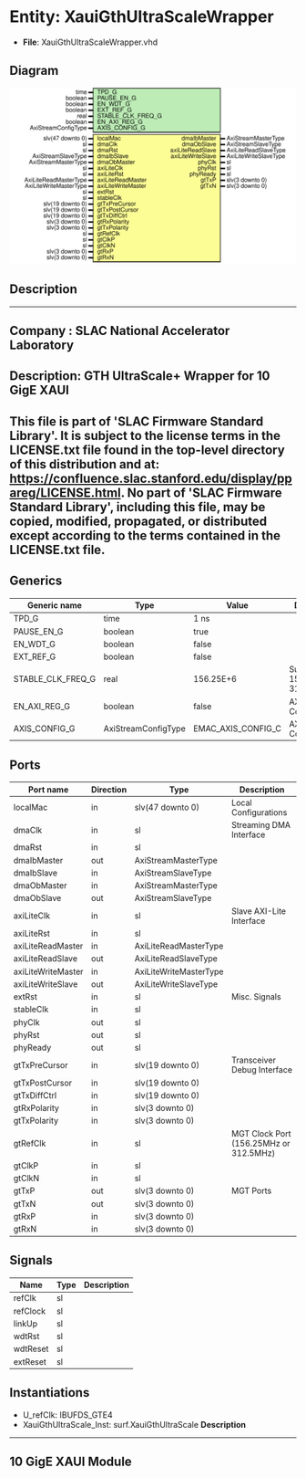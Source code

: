 # Entity: XauiGthUltraScaleWrapper

- **File**: XauiGthUltraScaleWrapper.vhd
## Diagram

![Diagram](XauiGthUltraScaleWrapper.svg "Diagram")
## Description

-----------------------------------------------------------------------------
 Company    : SLAC National Accelerator Laboratory
-----------------------------------------------------------------------------
 Description: GTH UltraScale+ Wrapper for 10 GigE XAUI
-----------------------------------------------------------------------------
 This file is part of 'SLAC Firmware Standard Library'.
 It is subject to the license terms in the LICENSE.txt file found in the
 top-level directory of this distribution and at:
    https://confluence.slac.stanford.edu/display/ppareg/LICENSE.html.
 No part of 'SLAC Firmware Standard Library', including this file,
 may be copied, modified, propagated, or distributed except according to
 the terms contained in the LICENSE.txt file.
-----------------------------------------------------------------------------
## Generics

| Generic name      | Type                | Value              | Description                    |
| ----------------- | ------------------- | ------------------ | ------------------------------ |
| TPD_G             | time                | 1 ns               |                                |
| PAUSE_EN_G        | boolean             | true               |                                |
| EN_WDT_G          | boolean             | false              |                                |
| EXT_REF_G         | boolean             | false              |                                |
| STABLE_CLK_FREQ_G | real                | 156.25E+6          |  Support 156.25MHz or 312.5MHz |
| EN_AXI_REG_G      | boolean             | false              | AXI-Lite Configurations        |
| AXIS_CONFIG_G     | AxiStreamConfigType | EMAC_AXIS_CONFIG_C | AXI Streaming Configurations   |
## Ports

| Port name          | Direction | Type                   | Description                            |
| ------------------ | --------- | ---------------------- | -------------------------------------- |
| localMac           | in        | slv(47 downto 0)       | Local Configurations                   |
| dmaClk             | in        | sl                     | Streaming DMA Interface                |
| dmaRst             | in        | sl                     |                                        |
| dmaIbMaster        | out       | AxiStreamMasterType    |                                        |
| dmaIbSlave         | in        | AxiStreamSlaveType     |                                        |
| dmaObMaster        | in        | AxiStreamMasterType    |                                        |
| dmaObSlave         | out       | AxiStreamSlaveType     |                                        |
| axiLiteClk         | in        | sl                     | Slave AXI-Lite Interface               |
| axiLiteRst         | in        | sl                     |                                        |
| axiLiteReadMaster  | in        | AxiLiteReadMasterType  |                                        |
| axiLiteReadSlave   | out       | AxiLiteReadSlaveType   |                                        |
| axiLiteWriteMaster | in        | AxiLiteWriteMasterType |                                        |
| axiLiteWriteSlave  | out       | AxiLiteWriteSlaveType  |                                        |
| extRst             | in        | sl                     | Misc. Signals                          |
| stableClk          | in        | sl                     |                                        |
| phyClk             | out       | sl                     |                                        |
| phyRst             | out       | sl                     |                                        |
| phyReady           | out       | sl                     |                                        |
| gtTxPreCursor      | in        | slv(19 downto 0)       | Transceiver Debug Interface            |
| gtTxPostCursor     | in        | slv(19 downto 0)       |                                        |
| gtTxDiffCtrl       | in        | slv(19 downto 0)       |                                        |
| gtRxPolarity       | in        | slv(3 downto 0)        |                                        |
| gtTxPolarity       | in        | slv(3 downto 0)        |                                        |
| gtRefClk           | in        | sl                     | MGT Clock Port (156.25MHz or 312.5MHz) |
| gtClkP             | in        | sl                     |                                        |
| gtClkN             | in        | sl                     |                                        |
| gtTxP              | out       | slv(3 downto 0)        | MGT Ports                              |
| gtTxN              | out       | slv(3 downto 0)        |                                        |
| gtRxP              | in        | slv(3 downto 0)        |                                        |
| gtRxN              | in        | slv(3 downto 0)        |                                        |
## Signals

| Name     | Type | Description |
| -------- | ---- | ----------- |
| refClk   | sl   |             |
| refClock | sl   |             |
| linkUp   | sl   |             |
| wdtRst   | sl   |             |
| wdtReset | sl   |             |
| extReset | sl   |             |
## Instantiations

- U_refClk: IBUFDS_GTE4
- XauiGthUltraScale_Inst: surf.XauiGthUltraScale
**Description**
--------------------
 10 GigE XAUI Module
--------------------

